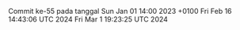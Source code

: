 Commit ke-55 pada tanggal Sun Jan 01 14:00 2023 +0100
Fri Feb 16 14:43:06 UTC 2024
Fri Mar  1 19:23:25 UTC 2024
